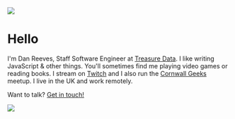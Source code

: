 <img src="/img/bgf.png" class="cool-img" />

# Hello

I'm Dan Reeves, Staff Software Engineer at [Treasure Data](https://treasuredata.com). I like writing JavaScript & <abbr data-title="rust, crystal, lua, python, gdscript, html, css, etc">other things</abbr>. You'll sometimes find me playing video games or reading books. I stream on [Twitch](https://twitch.tv/rain_dish) and I also run the [Cornwall Geeks](https://join.cornwallgeeks.net) meetup. I live in the UK and work remotely.

Want to talk? [Get in touch!](/contact)

<img src="/img/path.jpg" class="cool-img" />
